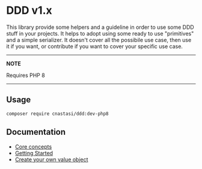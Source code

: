 # DDD v1.x


This library provide some helpers and a guideline in order to use some DDD stuff in your projects. 
It helps to adopt using some ready to use "primitives" and a simple serializer. 
It doesn't cover all the possibile use case, then use it if you want, or contribute if you want to cover your specific use case.

---
**NOTE**

Requires PHP 8

---

## Usage
`composer require cnastasi/ddd:dev-php8`

## Documentation
- [Core concepts](docs/core_concepts.md)
- [Getting Started](docs/getting_started.md)
- [Create your own value object](docs/create_your_own_value_object.md)